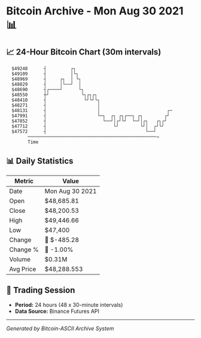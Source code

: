 # Bitcoin Archive - Mon Aug 30 2021 📊

## 📈 24-Hour Bitcoin Chart (30m intervals)

```
  $49248      ┤         ┌┐                                     
  $49109      ┤         │└┐                                    
  $48969      ┤     ┌┐  │ └┐                                   
  $48829      ┤     │└──┘  │                                   
  $48690      ┤┌────┘      └┐                                  
  $48550      ┼┘            └┐┌┐┌┐                             
  $48410      ┤              └┘└┘└┐                            
  $48271      ┤                   │                            
  $48131      ┤                   │                         ┌─ 
  $47991      ┤                   └─┐  ┌┐ ┌┐┌──┐ ┌┐        ┌┘  
  $47852      ┤                     └──┘│┌┘└┘  └─┘│┌┐   ┌┐┌┘   
  $47712      ┤                         └┘        └┘│  ┌┘└┘    
  $47572      ┤                                     └──┘       
        ────────────────────────────────────────────────→
        Time
```

## 📊 Daily Statistics

| Metric | Value |
|--------|-------|
| Date | Mon Aug 30 2021 |
| Open | $48,685.81 |
| Close | $48,200.53 |
| High | $49,446.66 |
| Low | $47,400 |
| Change | 🔴 $-485.28 |
| Change % | 🔴 -1.00% |
| Volume | $0.31M |
| Avg Price | $48,288.553 |

## 📅 Trading Session

- **Period:** 24 hours (48 x 30-minute intervals)
- **Data Source:** Binance Futures API

---
*Generated by Bitcoin-ASCII Archive System*
